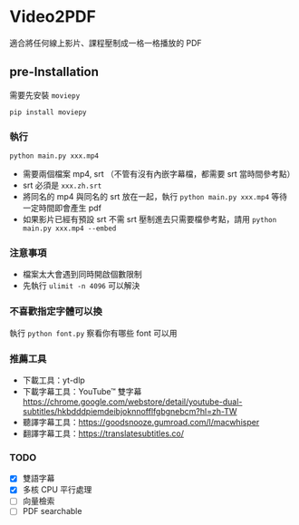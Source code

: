 # Video2PDF

適合將任何線上影片、課程壓制成一格一格播放的 PDF

## pre-Installation

需要先安裝 `moviepy`
```
pip install moviepy
```

### 執行

`python main.py xxx.mp4`

* 需要兩個檔案 mp4, srt （不管有沒有內嵌字幕檔，都需要 srt 當時間參考點）
* srt 必須是 `xxx.zh.srt`
* 將同名的 mp4 與同名的 srt 放在一起，執行 `python main.py xxx.mp4` 等待一定時間即會產生 pdf
* 如果影片已經有預設 srt 不需 srt 壓制進去只需要檔參考點，請用 `python main.py xxx.mp4 --embed`


### 注意事項

* 檔案太大會遇到同時開啟個數限制
* 先執行 `ulimit -n 4096` 可以解決

### 不喜歡指定字體可以換

執行 `python font.py` 察看你有哪些 font 可以用

### 推薦工具

* 下載工具：yt-dlp
* 下載字幕工具：YouTube™ 雙字幕 https://chrome.google.com/webstore/detail/youtube-dual-subtitles/hkbdddpiemdeibjoknnofflfgbgnebcm?hl=zh-TW
* 聽譯字幕工具：https://goodsnooze.gumroad.com/l/macwhisper
* 翻譯字幕工具：https://translatesubtitles.co/


### TODO

- [x] 雙語字幕
- [x] 多核 CPU 平行處理
- [ ] 向量檢索
- [ ] PDF searchable

